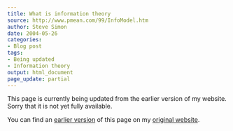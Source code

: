 ```yaml
---
title: What is information theory
source: http://www.pmean.com/99/InfoModel.htm
author: Steve Simon
date: 2004-05-26
categories:
- Blog post
tags:
- Being updated
- Information theory
output: html_document
page_update: partial
---
```


This page is currently being updated from the earlier version of my website. Sorry that it is not yet fully available.

<!---More--->

You can find an [earlier version][sim1] of this page on my [original website][sim2].

[sim1]: http://www.pmean.com/99/InfoModel.htm
[sim2]: http://www.pmean.com/original_site.html
